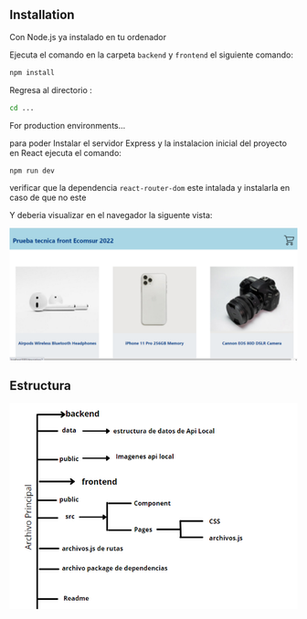 ## Installation
Con Node.js ya instalado en tu ordenador

Ejecuta el comando en la carpeta `backend` y `frontend` el siguiente comando:
```sh
npm install
```
Regresa al directorio :
```sh
cd ...
```
For production environments...

para poder Instalar el servidor  Express y la instalacion inicial del proyecto en React ejecuta el comando:
```sh
npm run dev
```

verificar que la dependencia `react-router-dom` este intalada y instalarla en caso de que no este
 
 Y deberia visualizar en el navegador la siguente vista:
 
 ![](https://github.com/gabiinicial/front-end-test-ecomsur/blob/main/front-end-tech-test/front/page.png)

## Estructura

![](https://github.com/gabiinicial/front-end-test-ecomsur/blob/main/front-end-tech-test/front/diagrama.png)

